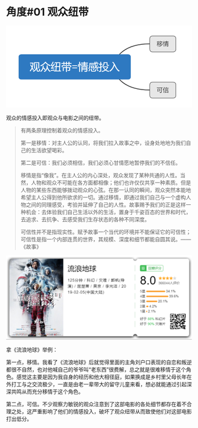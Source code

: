 # 角度\#01 观众纽带

![](../.gitbook/assets/image%20%2830%29.png)

观众的情感投入即观众与电影之间的纽带。

> 有两条原理控制着观众的情感投入。 
>
> 第一是移情：对主人公的认同，将我们拉入故事之中，设身处地地为我们自己的生活欲望喝彩。 
>
> 第二是可信：我们必须相信，我们必须心甘情愿地暂停我们的不信任。 
>
> 移情是指“像我”。在主人公的内心深处，观众发现了某种共通的人性。当然，人物和观众不可能在各方面都相像；他们也许仅仅共享一种素质。但是人物的某些东西能够拨动观众的心弦。在那一认同的瞬间，观众突然本能地希望主人公得到他所欲求的一切。通过移情，即通过我们自己与一个虚构人物之间的同理感受，考验并延伸了自己的人性。故事赐予我们的正是这样一种机会：去体验我们自己生活以外的生活，置身于千姿百态的世界和时代，去追求、去抗争、去感受我们生存状态的各种不同深度。
>
> 可信性并不是指现实性。赋予故事一个当代的环境并不能保证它的可信性；可信性是指一个内部连贯的世界，其规模、深度和细节都能自圆其说。——《故事》

![](../.gitbook/assets/image%20%2883%29.png)

拿《流浪地球》举例：

第一点，移情。我看了《流浪地球》后就觉得里面的主角刘户口表现的自恋和叛逆都很不自然，也对他喊自己的爷爷叫“老东西”很费解，总之就是很难移情于这个角色。感觉这主要是因为我自身的经历和他大相径庭，如果换成是乡村里父母长年在外打工与之交流极少，一直是由老一辈带大的留守儿童来看，想必就能通过引起深深共鸣从而充分移情于这个角色。

第二点，可信。不少观察力敏锐的观众注意到了这部电影的各处细节都存在着不合理之处，这严重影响了他们的情感投入，破坏了观众纽带从而致使他们对这部电影打出低分。

